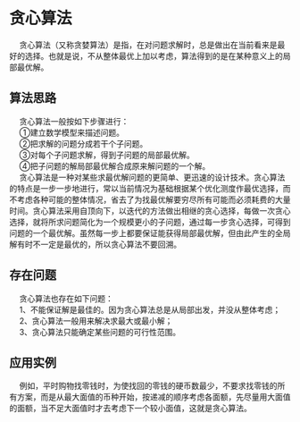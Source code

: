 


# 贪心算法
<!-- 
https://baike.baidu.com/item/%E8%B4%AA%E5%BF%83%E7%AE%97%E6%B3%95/5411800?fr=aladdin

贪心算法
https://mp.weixin.qq.com/s/ZLyJbgMtHNBIiNgnlcsvTw

拜托，别再问我贪心算法了！ 
https://mp.weixin.qq.com/s?__biz=MzI5MTU1MzM3MQ==&mid=2247483945&idx=1&sn=6f5b0d8c0ac60f40068986738d038a4d&scene=21#wechat_redirect
贪心算法
https://blog.csdn.net/qfikh/article/details/51959226


https://blog.csdn.net/IT_moshang/article/details/80398597
https://www.cnblogs.com/seaspring/p/11562304.html
https://www.sohu.com/a/256022793_478315

动态规划和贪心算法的区别
https://blog.csdn.net/HerosOfEarth/article/details/52374337



-->

&emsp; 贪心算法（又称贪婪算法）是指，在对问题求解时，总是做出在当前看来是最好的选择。也就是说，不从整体最优上加以考虑，算法得到的是在某种意义上的局部最优解。  

## 算法思路
&emsp; 贪心算法一般按如下步骤进行：  
&emsp; ①建立数学模型来描述问题。  
&emsp; ②把求解的问题分成若干个子问题。  
&emsp; ③对每个子问题求解，得到子问题的局部最优解。  
&emsp; ④把子问题的解局部最优解合成原来解问题的一个解。  
&emsp; 贪心算法是一种对某些求最优解问题的更简单、更迅速的设计技术。贪心算法的特点是一步一步地进行，常以当前情况为基础根据某个优化测度作最优选择，而不考虑各种可能的整体情况，省去了为找最优解要穷尽所有可能而必须耗费的大量时间。贪心算法采用自顶向下，以迭代的方法做出相继的贪心选择，每做一次贪心选择，就将所求问题简化为一个规模更小的子问题，通过每一步贪心选择，可得到问题的一个最优解。虽然每一步上都要保证能获得局部最优解，但由此产生的全局解有时不一定是最优的，所以贪心算法不要回溯。  


## 存在问题
&emsp; 贪心算法也存在如下问题：  
&emsp; 1、不能保证解是最佳的。因为贪心算法总是从局部出发，并没从整体考虑；  
&emsp; 2、贪心算法一般用来解决求最大或最小解；  
&emsp; 3、贪心算法只能确定某些问题的可行性范围。  


## 应用实例
&emsp; 例如，平时购物找零钱时，为使找回的零钱的硬币数最少，不要求找零钱的所有方案，而是从最大面值的币种开始，按递减的顺序考虑各面额，先尽量用大面值的面额，当不足大面值时才去考虑下一个较小面值，这就是贪心算法。  


